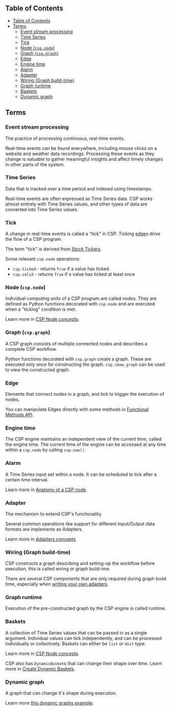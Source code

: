 ## Table of Contents

- [Table of Contents](#table-of-contents)
- [Terms](#terms)
  - [Event stream processing](#event-stream-processing)
  - [Time Series](#time-series)
  - [Tick](#tick)
  - [Node (`csp.node`)](#node-cspnode)
  - [Graph (`csp.graph`)](#graph-cspgraph)
  - [Edge](#edge)
  - [Engine time](#engine-time)
  - [Alarm](#alarm)
  - [Adapter](#adapter)
  - [Wiring (Graph build-time)](#wiring-graph-build-time)
  - [Graph runtime](#graph-runtime)
  - [Baskets](#baskets)
  - [Dynamic graph](#dynamic-graph)

## Terms

### Event stream processing

The practice of processing continuous, real-time events.

Real-time events can be found everywhere, including mouse clicks on a website and weather data recordings. Processing these events as they change is valuable to gather meaningful insights and affect timely changes in other parts of the system.

### Time Series

Data that is tracked over a time period and indexed using timestamps.

Real-time events are often expressed as Time Series data. CSP works almost entirely with Time Series values, and other types of data are converted into Time Series values.

### Tick

A change in real-time events is called a "tick" in CSP.
Ticking [edge](#edge)s drive the flow of a CSP program.

The term "tick" is derived from [Stock Tickers](https://en.wikipedia.org/wiki/Ticker_symbol).

Some relevant `csp.node` operations:

- `csp.ticked` - returns `True` if a value has ticked
- `csp.valid` - returns `True` if a value has ticked at least once

### Node (`csp.node`)

Individual computing units of a CSP program are called nodes. They are defined as Python functions decorated with `csp.node` and are executed when a "ticking" condition is met.

Learn more in [CSP Node concepts](https://github.com/Point72/csp/wiki/CSP-Node).

### Graph (`csp.graph`)

A CSP graph consists of multiple connected nodes and describes a complete CSP workflow.

Python functions decorated with `csp.graph` create a graph. These are executed only once for constructing the graph. `csp.show_graph` can be used to view the constructed graph.

### Edge

Elements that connect nodes in a graph, and tick to trigger the execution of nodes.

You can manipulate Edges directly with some methods in [Functional Methods API](https://github.com/Point72/csp/wiki/Functional-Methods-API).

### Engine time

The CSP engine maintains an independent view of the current time, called the engine time. The current time of the engine can be accessed at any time within a `csp.node` by calling `csp.now()`.

### Alarm

A Time Series input set within a node. It can be scheduled to tick after a certain time interval.

Learn more in [Anatomy of a CSP node](https://github.com/Point72/csp/wiki/CSP-Node#anatomy-of-a-cspnode).

### Adapter

The mechanism to extend CSP's functionality.

Several common operations like support for different Input/Output data formats are implements as Adapters.

Learn more in [Adapters concepts](https://github.com/Point72/csp/wiki/Adapters)

### Wiring (Graph build-time)

CSP constructs a graph describing and setting-up the workflow before execution, this is called wiring or graph build-ime.

There are several CSP components that are only required during graph build time, especially when [writing your own adapters](https://github.com/Point72/csp/wiki/Write-Historical-Input-Adapters).

### Graph runtime

Execution of the pre-constructed graph by the CSP engine is called runtime.

### Baskets

A collection of Time Series values that can be passed in as a single argument. Individual values can tick independently, and can be processed individually or collectively. Baskets can either be `list` or `dict` type.

Learn more in [CSP Node concepts](https://github.com/Point72/csp/wiki/CSP-Node#basket-inputs)

CSP also has `DynamicBasket`s that can change their shape over time. Learn more in [Create Dynamic Baskets](https://github.com/Point72/csp/wiki/Create-Dynamic-Baskets).

### Dynamic graph

A graph that can change it's shape during execution.

Learn more [this dynamic graphs example](https://github.com/Point72/csp/blob/main/examples/06_advanced/e1_dynamic.py).
